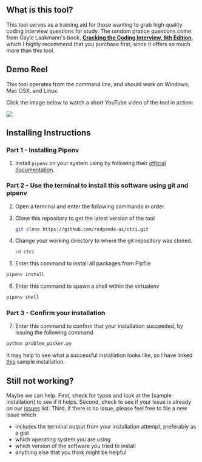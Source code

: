 ## What is this tool?

This tool serves as a training aid for those wanting to grab high quality coding interview questions for study. The random pratice questions come from Gayle Laakmann's book, [**Cracking the Coding Interview, 6th Edition**](http://shortn/_y6ydorMcDP), which I highly recommend that you purchase first, since it offers so much more than this tool.

## Demo Reel
This tool operates from the command line, and should work on Windows, Mac OSX, and Linux. 

Click the image below to watch a short YouTube video of the tool in action:

[![](http://img.youtube.com/vi/U8GumpZ9LMk/0.jpg)](http://www.youtube.com/watch?v=U8GumpZ9LMk "Random Interview Question Picker")

## Installing Instructions

### Part 1 - Installing Pipenv

1. Install `pipenv` on your system using by following their [official documentation](https://pipenv.pypa.io/en/latest/installation/).


### Part 2 - Use the terminal to install this software using git and pipenv

2. Open a terminal and enter the following commands in order.
 
3. Clone this repository to get the latest version of the tool
   ```sh
   git clone https://github.com/redpanda-ai/ctci.git
   ```
4. Change your working directory to where the git repository was cloned.
   ```sh
   cd ctci
   ```  
5. Enter this command to install all packages from Pipfile
```sh
pipenv install
```

6. Enter this command to spawn a shell within the virtualenv
```sh
pipenv shell
```

### Part 3 - Confirm your installation

7. Enter this command to confirm that your installation succeeded, by issuing the following command
```sh
python problem_picker.py
```
It may help to see what a successful installation looks like, so I have linked [this](https://gist.github.com/redpanda-ai/0c189909ed021dd86d6a4e2e9547682f) sample installation.

## Still not working?
Maybe we can help. First, check for typos and look at the [sample installation] to see if it helps.
Second, check to see if your issue is already on our [issues](https://github.com/redpanda-ai/ctci/issues) list. 
Third, if there is no issue, please feel free to file a new issue which

* includes the terminal output from your installation attempt, preferably as a gist
* which operating system you are using
* which version of the software you tried to install
* anything else that you think might be helpful
